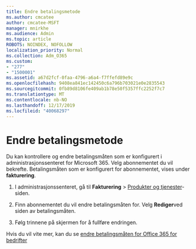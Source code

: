 ```yaml
---
title: Endre betalingsmetode
ms.author: cmcatee
author: cmcatee-MSFT
manager: mnirkhe
ms.audience: Admin
ms.topic: article
ROBOTS: NOINDEX, NOFOLLOW
localization_priority: Normal
ms.collection: Adm_O365
ms.custom:
- "277"
- "1500001"
ms.assetid: a67d2fcf-0faa-4796-a6a4-f7ffefd89e9c
ms.openlocfilehash: 9408ea841ec142450c6a796b703021e0e2835543
ms.sourcegitcommit: 0fb89d8106fe409ab1b78e50f5357ffc2252f7c7
ms.translationtype: MT
ms.contentlocale: nb-NO
ms.lasthandoff: 12/17/2019
ms.locfileid: "40068297"
---
```

# <a name="change-payment-method"></a>Endre betalingsmetode

Du kan kontrollere og endre betalingsmåten som er konfigurert i administrasjonssenteret for Microsoft 365. Velg abonnementet du vil bekrefte. Betalingsmåten som er konfigurert for abonnementet, vises under **fakturering**.
  
1. I administrasjonssenteret, gå til **Fakturering** \> [Produkter og tjenester](https://go.microsoft.com/fwlink/p/?linkid=842054)-siden.

2. Finn abonnementet du vil endre betalingsmåten for. Velg **Rediger**ved siden av betalingsmåten.

3. Følg trinnene på skjermen for å fullføre endringen.

Hvis du vil vite mer, kan du se [endre betalingsmåten for Office 365 for bedrifter](https://docs.microsoft.com/office365/admin/subscriptions-and-billing/change-payment-method)